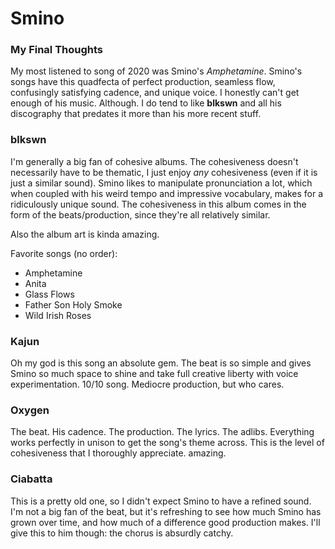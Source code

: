 # Smino

### My Final Thoughts

My most listened to song of 2020 was Smino's _Amphetamine_. Smino's songs have this quadfecta of perfect production, seamless flow, confusingly satisfying cadence, and unique voice. I honestly can't get enough of his music. Although. I do tend to like **blkswn** and all his discography that predates it more than his more recent stuff.

### blkswn

I'm generally a big fan of cohesive albums. The cohesiveness doesn't necessarily have to be thematic, I just enjoy _any_ cohesiveness \(even if it is just a similar sound\). Smino likes to manipulate pronunciation a lot, which when coupled with his weird tempo and impressive vocabulary, makes for a ridiculously unique sound. The cohesiveness in this album comes in the form of the beats/production, since they're all relatively similar.

Also the album art is kinda amazing.

Favorite songs \(no order\):

* Amphetamine
* Anita
* Glass Flows
* Father Son Holy Smoke
* Wild Irish Roses

### Kajun

Oh my god is this song an absolute gem. The beat is so simple and gives Smino so much space to shine and take full creative liberty with voice experimentation. 10/10 song. Mediocre production, but who cares.

### Oxygen

The beat. His cadence. The production. The lyrics. The adlibs. Everything works perfectly in unison to get the song's theme across. This is the level of cohesiveness that I thoroughly appreciate. amazing.

### Ciabatta

This is a pretty old one, so I didn't expect Smino to have a refined sound. I'm not a big fan of the beat, but it's refreshing to see how much Smino has grown over time, and how much of a difference good production makes. I'll give this to him though: the chorus is absurdly catchy.



